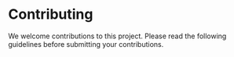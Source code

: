 # Contributing

We welcome contributions to this project. Please read the following guidelines before submitting your contributions.
